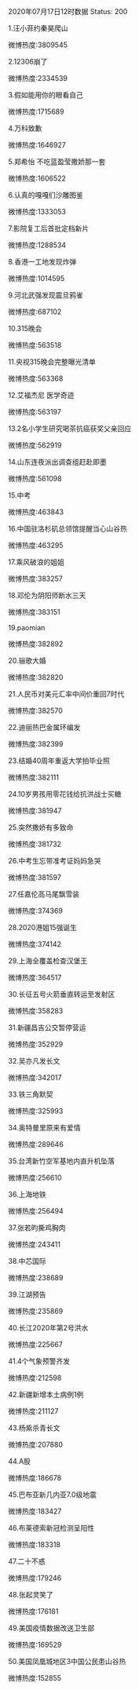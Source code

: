 2020年07月17日12时数据
Status: 200

1.汪小菲约秦昊爬山

微博热度:3809545

2.12306崩了

微博热度:2334539

3.假如能用你的眼看自己

微博热度:1715689

4.万科致歉

微博热度:1646927

5.郑希怡 不吃蓝盈莹撒娇那一套

微博热度:1606522

6.认真的嘎嘎们沙雕图鉴

微博热度:1333053

7.影院复工后首批定档新片

微博热度:1288534

8.香港一工地发现炸弹

微博热度:1014595

9.河北武强发现震旦鸦雀

微博热度:687102

10.315晚会

微博热度:563518

11.央视315晚会完整曝光清单

微博热度:563368

12.艾福杰尼 医学奇迹

微博热度:563197

13.2名小学生研究喝茶抗癌获奖父亲回应

微博热度:562919

14.山东连夜派出调查组赶赴即墨

微博热度:561098

15.中考

微博热度:463843

16.中国驻洛杉矶总领馆提醒当心山谷热

微博热度:463295

17.乘风破浪的姐姐

微博热度:383257

18.邓伦为阴阳师断水三天

微博热度:383151

19.paomian

微博热度:382892

20.骊歌大婚

微博热度:382820

21.人民币对美元汇率中间价重回7时代

微博热度:382570

22.迪丽热巴金属环编发

微博热度:382399

23.结婚40周年重返大学拍毕业照

微博热度:382111

24.10岁男孩用零花钱给抗洪战士买糖

微博热度:381947

25.突然撒娇有多致命

微博热度:381732

26.中考生忘带准考证妈妈急哭

微博热度:381597

27.任嘉伦高马尾飘雪装

微博热度:374369

28.2020港姐15强诞生

微博热度:374142

29.上海全覆盖检查汉堡王

微博热度:364517

30.长征五号火箭垂直转运至发射区

微博热度:358283

31.新疆昌吉公交暂停营运

微博热度:352929

32.吴亦凡发长文

微博热度:342017

33.铁三角默契

微博热度:325993

34.奥特曼里原来有爱情

微博热度:289646

35.台湾新竹空军基地内直升机坠落

微博热度:256610

36.上海地铁

微博热度:256494

37.张若昀撕鸡胸肉

微博热度:243411

38.中芯国际

微博热度:238689

39.江湖预告

微博热度:235869

40.长江2020年第2号洪水

微博热度:225667

41.4个气象预警齐发

微博热度:212598

42.新疆新增本土病例1例

微博热度:211127

43.杨紫杀青长文

微博热度:207880

44.A股

微博热度:186678

45.巴布亚新几内亚7.0级地震

微博热度:183427

46.布莱德索新冠检测呈阳性

微博热度:183318

47.二十不惑

微博热度:179246

48.张起灵笑了

微博热度:176181

49.美国疫情数据改送卫生部

微博热度:169529

50.美国凤凰城地区3中国公民患山谷热

微博热度:152855

